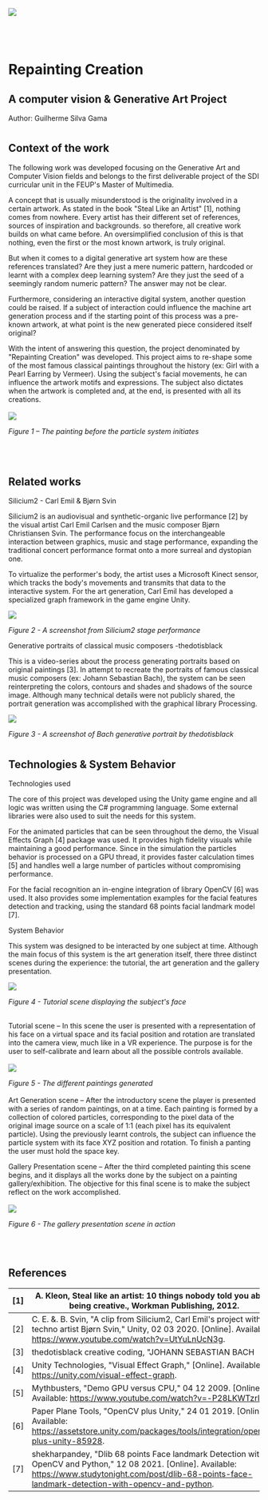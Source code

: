![](ReadmeFiles/title.png)
<br/><br/><br/><br/>

# Repainting Creation
## A computer vision &amp; Generative Art Project
Author: Guilherme Silva Gama 

#
## Context of the work

The following work was developed focusing on the Generative Art and Computer Vision fields and belongs to the first deliverable project of the SDI curricular unit in the FEUP&#39;s Master of Multimedia.

A concept that is usually misunderstood is the originality involved in a certain artwork. As stated in the book &quot;Steal Like an Artist&quot; [1], nothing comes from nowhere. Every artist has their different set of references, sources of inspiration and backgrounds. so therefore, all creative work builds on what came before. An oversimplified conclusion of this is that nothing, even the first or the most known artwork, is truly original.

But when it comes to a digital generative art system how are these references translated? Are they just a mere numeric pattern, hardcoded or learnt with a complex deep learning system? Are they just the seed of a seemingly random numeric pattern? The answer may not be clear.

Furthermore, considering an interactive digital system, another question could be raised. If a subject of interaction could influence the machine art generation process and if the starting point of this process was a pre-known artwork, at what point is the new generated piece considered itself original?

With the intent of answering this question, the project denominated by &quot;Repainting Creation&quot; was developed. This project aims to re-shape some of the most famous classical paintings throughout the history (ex: Girl with a Pearl Earring by Vermeer). Using the subject&#39;s facial movements, he can influence the artwork motifs and expressions. The subject also dictates when the artwork is completed and, at the end, is presented with all its creations.
<br/><br/>
![](ReadmeFiles/mainPainting.png)

_Figure 1 – The painting before the particle system initiates_
<br/><br/><br/><br/>

## Related works

Silicium2 - Carl Emil &amp; Bjørn Svin

Silicium2 is an audiovisual and synthetic-organic live performance [2] by the visual artist Carl Emil Carlsen and the music composer Bjørn Christiansen Svin. The performance focus on the interchangeable interaction between graphics, music and stage performance, expanding the traditional concert performance format onto a more surreal and dystopian one.

To virtualize the performer&#39;s body, the artist uses a Microsoft Kinect sensor, which tracks the body&#39;s movements and transmits that data to the interactive system. For the art generation, Carl Emil has developed a specialized graph framework in the game engine Unity.

![](ReadmeFiles/silicium.png)

_Figure 2 - A screenshot from Silicium2 stage performance_

Generative portraits of classical music composers -thedotisblack

This is a video-series about the process generating portraits based on original paintings [3]. In attempt to recreate the portraits of famous classical music composers (ex: Johann Sebastian Bach), the system can be seen reinterpreting the colors, contours and shades and shadows of the source image. Although many technical details were not publicly shared, the portrait generation was accomplished with the graphical library Processing.

![](ReadmeFiles/bach.png)

_Figure 3 - A screenshot of Bach generative portrait by thedotisblack_

#
## Technologies &amp; System Behavior

Technologies used

The core of this project was developed using the Unity game engine and all logic was written using the C# programming language. Some external libraries were also used to suit the needs for this system.

For the animated particles that can be seen throughout the demo, the Visual Effects Graph [4] package was used. It provides high fidelity visuals while maintaining a good performance. Since in the simulation the particles behavior is processed on a GPU thread, it provides faster calculation times [5] and handles well a large number of particles without compromising performance.

For the facial recognition an in-engine integration of library OpenCV [6] was used. It also provides some implementation examples for the facial features detection and tracking, using the standard 68 points facial landmark model [7].

System Behavior

This system was designed to be interacted by one subject at time. Although the main focus of this system is the art generation itself, there three distinct scenes during the experience: the tutorial, the art generation and the gallery presentation.

![](ReadmeFiles/introScene.png)

_Figure 4 - Tutorial scene displaying the subject&#39;s face_
<br/><br/>

Tutorial scene – In this scene the user is presented with a representation of his face on a virtual space and its facial position and rotation are translated into the camera view, much like in a VR experience. The purpose is for the user to self-calibrate and learn about all the possible controls available.
<br/><br/>
![](ReadmeFiles/allPaintings.png)

_Figure 5 - The different paintings generated_
<br/><br/>
Art Generation scene – After the introductory scene the player is presented with a series of random paintings, on at a time. Each painting is formed by a collection of colored particles, corresponding to the pixel data of the original image source on a scale of 1:1 (each pixel has its equivalent particle). Using the previously learnt controls, the subject can influence the particle system with its face XYZ position and rotation. To finish a panting the user must hold the space key.

Gallery Presentation scene – After the third completed painting this scene begins, and it displays all the works done by the subject on a painting gallery/exhibition. The objective for this final scene is to make the subject reflect on the work accomplished.
<br/><br/>
![](ReadmeFiles/wip2.gif)

_Figure 6 - The gallery presentation scene in action_

<br/><br/>

## References

| [1] | A. Kleon, Steal like an artist: 10 things nobody told you about being creative., Workman Publishing, 2012. |
| --- | --- |
| [2] | C. E. &amp;. B. Svin, &quot;A clip from Silicium2, Carl Emil&#39;s project with techno artist Bjørn Svin,&quot; Unity, 02 03 2020. [Online]. Available: https://www.youtube.com/watch?v=UtYuLnUcN3g. |
| [3] | thedotisblack creative coding, &quot;JOHANN SEBASTIAN BACH | Generative portraits of classical music composers (Processing Image Art),&quot; 18 01 2020. [Online]. Available: https://www.youtube.com/watch?v=ZzNO3FvkTJM. |
| [4] | Unity Technologies, &quot;Visual Effect Graph,&quot; [Online]. Available: https://unity.com/visual-effect-graph. |
| [5] | Mythbusters, &quot;Demo GPU versus CPU,&quot; 04 12 2009. [Online]. Available: https://www.youtube.com/watch?v=-P28LKWTzrI. |
| [6] | Paper Plane Tools, &quot;OpenCV plus Unity,&quot; 24 01 2019. [Online]. Available: https://assetstore.unity.com/packages/tools/integration/opencv-plus-unity-85928. |
| [7] | shekharpandey, &quot;Dlib 68 points Face landmark Detection with OpenCV and Python,&quot; 12 08 2021. [Online]. Available: https://www.studytonight.com/post/dlib-68-points-face-landmark-detection-with-opencv-and-python. |
